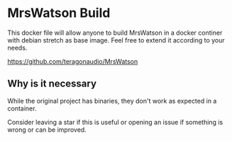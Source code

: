 # MrsWatson Build

This docker file will allow anyone to build MrsWatson in a docker continer with debian stretch as base image. Feel free to extend it according to your needs.

https://github.com/teragonaudio/MrsWatson


## Why is it necessary 
While the original project has binaries, they don't work as expected in a container.

Consider leaving a star if this is useful or opening an issue if something is wrong or can be improved.

